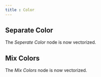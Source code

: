 ```yaml
---
title : Color
---
```


## Separate Color

The *Seperate Color* node is now vectorized.

## Mix Colors

The *Mix Colors* node is now vectorized.

